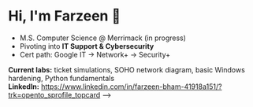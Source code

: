 # Hi, I'm Farzeen 👋
- M.S. Computer Science @ Merrimack (in progress)
- Pivoting into **IT Support & Cybersecurity**
- Cert path: Google IT → Network+ → Security+

**Current labs:** ticket simulations, SOHO network diagram, basic Windows hardening, Python fundamentals  
**LinkedIn:** https://www.linkedin.com/in/farzeen-bham-41918a151/?trk=opento_sprofile_topcard
-->
